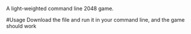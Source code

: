 A light-weighted command line 2048 game.

#Usage
Download the file and run it in your command line, and the game should work
